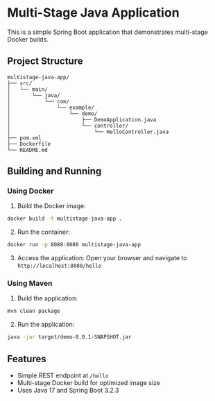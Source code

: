 # Multi-Stage Java Application

This is a simple Spring Boot application that demonstrates multi-stage Docker builds.

## Project Structure
```
multistage-java-app/
├── src/
│   └── main/
│       └── java/
│           └── com/
│               └── example/
│                   └── demo/
│                       ├── DemoApplication.java
│                       └── controller/
│                           └── HelloController.java
├── pom.xml
├── Dockerfile
└── README.md
```

## Building and Running

### Using Docker
1. Build the Docker image:
```bash
docker build -t multistage-java-app .
```

2. Run the container:
```bash
docker run -p 8080:8080 multistage-java-app
```

3. Access the application:
Open your browser and navigate to `http://localhost:8080/hello`

### Using Maven
1. Build the application:
```bash
mvn clean package
```

2. Run the application:
```bash
java -jar target/demo-0.0.1-SNAPSHOT.jar
```

## Features
- Simple REST endpoint at `/hello`
- Multi-stage Docker build for optimized image size
- Uses Java 17 and Spring Boot 3.2.3